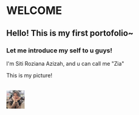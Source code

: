 # WELCOME
## Hello! This is my first portofolio~
### Let me introduce my self to u guys!
I'm Siti Roziana Azizah, and u can call me "Zia"

This is my picture!

<br>
<a href="url"><img src="https://github.com/RozianaAzizah/RozianaAzizah.github.io/blob/main/foto4.jpeg" align="left" height="48" width="48" ></a>
<br>

